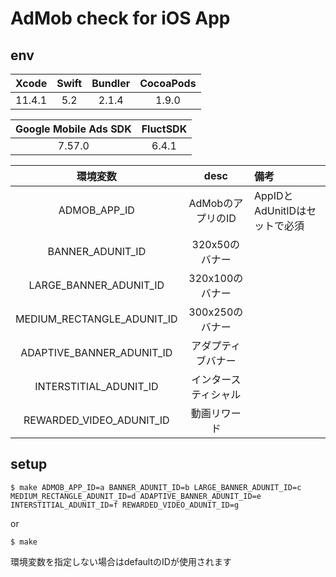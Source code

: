 # AdMob check for iOS App

## env

| Xcode | Swift | Bundler | CocoaPods |
|:---:|:---:|:---:|:---:|
| 11.4.1 | 5.2 | 2.1.4 | 1.9.0 |

| Google Mobile Ads SDK | FluctSDK |
|:---:|:---:|
| 7.57.0 | 6.4.1 |

| 環境変数 | desc | 備考 |
|:---:|:---:|:----|
| ADMOB_APP_ID | AdMobのアプリのID | AppIDとAdUnitIDはセットで必須 |
| BANNER_ADUNIT_ID | 320x50のバナー | |
| LARGE_BANNER_ADUNIT_ID | 320x100のバナー | |
| MEDIUM_RECTANGLE_ADUNIT_ID | 300x250のバナー | |
| ADAPTIVE_BANNER_ADUNIT_ID | アダプティブバナー | |
| INTERSTITIAL_ADUNIT_ID | インタースティシャル | |
| REWARDED_VIDEO_ADUNIT_ID | 動画リワード | |

## setup

```
$ make ADMOB_APP_ID=a BANNER_ADUNIT_ID=b LARGE_BANNER_ADUNIT_ID=c MEDIUM_RECTANGLE_ADUNIT_ID=d ADAPTIVE_BANNER_ADUNIT_ID=e INTERSTITIAL_ADUNIT_ID=f REWARDED_VIDEO_ADUNIT_ID=g
```

or

```
$ make
```

環境変数を指定しない場合はdefaultのIDが使用されます
